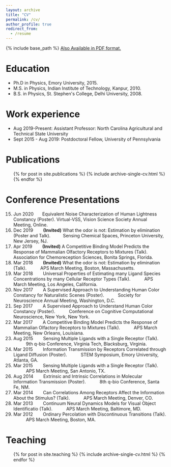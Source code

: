 ```yaml
---
layout: archive
title: "CV"
permalink: /cv/
author_profile: true
redirect_from:
  - /resume
---
```


{% include base_path %}
[Also Available in PDF format.](https://vijaysinghncat.github.io/files/VijaySinghCV.pdf)
                                        
Education
======
* Ph.D in Physics, Emory University, 2015.
* M.S. in Physics,  Indian Institute of Technology, Kanpur, 2010.
* B.S. in Physics, St. Stephen's College, Delhi University, 2008.

Work experience
======
* Aug 2019-Present: Assistant Professor: North Carolina Agricultural and Technical State University
* Sept 2015 - Aug 2019: Postdoctoral Fellow, University of Pennsylvania
  

Publications
======
  <ul>{% for post in site.publications %}
    {% include archive-single-cv.html %}
  {% endfor %}</ul>
  
Conference Presentations
======
15. Jun 2020 &nbsp;&nbsp;&nbsp;&nbsp;&nbsp;&nbsp;Equivalent Noise Characterization of Human Lightness Constancy (Poster).
  Virtual-VSS, Vision Science Society Annual Meeting, Online.
14. Dec 2019 &nbsp;&nbsp;&nbsp;&nbsp;&nbsp;&nbsp;    **(Invited)** What the odor is not: Estimation by elimination (Poster and Talk). 
 &nbsp;&nbsp;&nbsp;&nbsp;&nbsp;&nbsp;&nbsp;&nbsp;&nbsp;Sensing Chemical Spaces, Princeton University, New Jersey, NJ.
13. Apr 2019 &nbsp;&nbsp;&nbsp;&nbsp;&nbsp;&nbsp;    **(Invited)** A Competitive Binding Model Predicts the Response of Mammalian Olfactory Receptors to Mixtures (Talk). 
 &nbsp;&nbsp;&nbsp;&nbsp;&nbsp;&nbsp;&nbsp;&nbsp;&nbsp; Association for Chemoreception Sciences, Bonita Springs, Florida.
12. Mar 2018 &nbsp;&nbsp;&nbsp;&nbsp;&nbsp;&nbsp;    **(Invited)** What the odor is not: Estimation by elimination (Talk).
 &nbsp;&nbsp;&nbsp;&nbsp;&nbsp;&nbsp;&nbsp;&nbsp;&nbsp; APS March Meeting, Boston, Massachusetts.
11. Mar 2018  &nbsp;&nbsp;&nbsp;&nbsp;&nbsp;&nbsp;  Universal Properties of Estimating many Ligand Species Concentrations by many Cellular Receptor Types  (Talk).
 &nbsp;&nbsp;&nbsp;&nbsp;&nbsp;&nbsp;&nbsp;&nbsp;&nbsp; APS March Meeting, Los Angeles, California.
10. Nov 2017  &nbsp;&nbsp;&nbsp;&nbsp;&nbsp;&nbsp;  A Supervised Approach to Understanding Human Color Constancy for Naturalistic Scenes (Poster).
 &nbsp;&nbsp;&nbsp;&nbsp;&nbsp;&nbsp;&nbsp;&nbsp;&nbsp; Society for Neuroscience Annual Meeting, Washington, D.C.
9. Sep 2017  &nbsp;&nbsp;&nbsp;&nbsp;&nbsp;&nbsp;  A Supervised Approach to Understand Human Color Constancy (Poster).
 &nbsp;&nbsp;&nbsp;&nbsp;&nbsp;&nbsp;&nbsp;&nbsp;&nbsp; Conference on Cognitive Computational Neuroscience, New York, New York.
8. Mar 2017  &nbsp;&nbsp;&nbsp;&nbsp;&nbsp;&nbsp;  A Competitive Binding Model Predicts the Response of Mammalian Olfactory Receptors to Mixtures  (Talk). 
 &nbsp;&nbsp;&nbsp;&nbsp;&nbsp;&nbsp;&nbsp;&nbsp;&nbsp; APS March Meeting, New Orleans, Louisiana.
7. Aug 2015  &nbsp;&nbsp;&nbsp;&nbsp;&nbsp;&nbsp;  Sensing Multiple Ligands with a Single Receptor (Talk).
 &nbsp;&nbsp;&nbsp;&nbsp;&nbsp;&nbsp;&nbsp;&nbsp;&nbsp; 9th q-bio Conference, Virginia Tech, Blacksburg, Virginia.
6. Mar 2015  &nbsp;&nbsp;&nbsp;&nbsp;&nbsp;&nbsp;  Information Transmission by Receptors Correlated through Ligand Diffusion (Poster).
 &nbsp;&nbsp;&nbsp;&nbsp;&nbsp;&nbsp;&nbsp;&nbsp;&nbsp; STEM Symposium, Emory University, Atlanta, GA.
5. Mar 2015  &nbsp;&nbsp;&nbsp;&nbsp;&nbsp;&nbsp;  Sensing Multiple Ligands with a Single Receptor (Talk).
 &nbsp;&nbsp;&nbsp;&nbsp;&nbsp;&nbsp;&nbsp;&nbsp;&nbsp; APS March Meeting, San Antonio, TX.
4. Aug 2014  &nbsp;&nbsp;&nbsp;&nbsp;&nbsp;&nbsp;  Extrinsic and Intrinsic Correlations in Molecular Information Transmission (Poster). 
 &nbsp;&nbsp;&nbsp;&nbsp;&nbsp;&nbsp;&nbsp;&nbsp;&nbsp; 8th q-bio Conference, Santa Fe, NM.
3. Mar 2014  &nbsp;&nbsp;&nbsp;&nbsp;&nbsp;&nbsp;  Can Correlations Among Receptors Affect the Information About the Stimulus?  (Talk).
 &nbsp;&nbsp;&nbsp;&nbsp;&nbsp;&nbsp;&nbsp;&nbsp;&nbsp; APS March Meeting, Denver, CO.
2. Mar 2013  &nbsp;&nbsp;&nbsp;&nbsp;&nbsp;&nbsp;  Continuum Neural Dynamics Models for Visual Object Identificatio (Talk).
 &nbsp;&nbsp;&nbsp;&nbsp;&nbsp;&nbsp;&nbsp;&nbsp;&nbsp; APS March Meeting, Baltimore, MD.
1. Mar 2012  &nbsp;&nbsp;&nbsp;&nbsp;&nbsp;&nbsp;  Ordinary Percolation with Discontinuous Transitions (Talk).
 &nbsp;&nbsp;&nbsp;&nbsp;&nbsp;&nbsp;&nbsp;&nbsp;&nbsp; APS March Meeting, Boston, MA.
  
Teaching
======
  <ul>{% for post in site.teaching %}
    {% include archive-single-cv.html %}
  {% endfor %}</ul>

